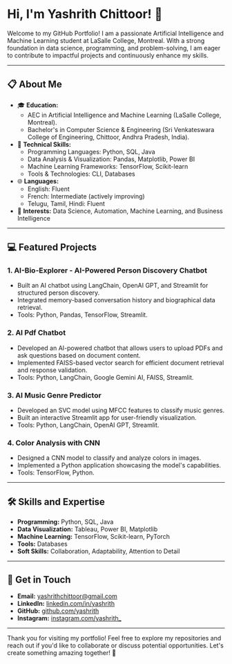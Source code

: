 # Hi, I'm Yashrith Chittoor! 👋

Welcome to my GitHub Portfolio! I am a passionate Artificial Intelligence and Machine Learning student at LaSalle College, Montreal. With a strong foundation in data science, programming, and problem-solving, I am eager to contribute to impactful projects and continuously enhance my skills.

---

## 📋 About Me

- 🎓 **Education:**
  - AEC in Artificial Intelligence and Machine Learning (LaSalle College, Montreal).
  - Bachelor's in Computer Science & Engineering (Sri Venkateswara College of Engineering, Chittoor, Andhra Pradesh, India).
- 🌟 **Technical Skills:**
  - Programming Languages: Python, SQL, Java
  - Data Analysis & Visualization: Pandas, Matplotlib, Power BI
  - Machine Learning Frameworks: TensorFlow, Scikit-learn
  - Tools & Technologies: CLI, Databases
- 🌐 **Languages:**
  - English: Fluent
  - French: Intermediate (actively improving)
  - Telugu, Tamil, Hindi: Fluent
- 🌱 **Interests:** Data Science, Automation, Machine Learning, and Business Intelligence

---

## 💻 Featured Projects

### 1. **AI-Bio-Explorer - AI-Powered Person Discovery Chatbot**

- Built an AI chatbot using LangChain, OpenAI GPT, and Streamlit for structured person discovery.
- Integrated memory-based conversation history and biographical data retrieval.
- Tools: Python, Pandas, TensorFlow, Streamlit.

### 2. **AI Pdf Chatbot**

- Developed an AI-powered chatbot that allows users to upload PDFs and ask questions based on document content.
- Implemented FAISS-based vector search for efficient document retrieval and response validation.
- Tools: Python, LangChain, Google Gemini AI, FAISS, Streamlit.

### 3. **AI Music Genre Predictor**

- Developed an SVC model using MFCC features to classify music genres.
- Built an interactive Streamlit app for user-friendly visualization.
- Tools: Python, LangChain, OpenAI GPT, Streamlit.

### 4. **Color Analysis with CNN**

- Designed a CNN model to classify and analyze colors in images.
- Implemented a Python application showcasing the model's capabilities.
- Tools: TensorFlow, Python.

---

## 🛠️ Skills and Expertise

- **Programming:** Python, SQL, Java
- **Data Visualization:** Tableau, Power BI, Matplotlib
- **Machine Learning:** TensorFlow, Scikit-learn, PyTorch
- **Tools:** Databases
- **Soft Skills:** Collaboration, Adaptability, Attention to Detail

---

## 📩 Get in Touch

- **Email:** yashrithchittoor@gmail.com
- **LinkedIn:** [linkedin.com/in/yashrith](https://www.linkedin.com/in/yashrith/)
- **GitHub:** [github.com/yashrith](https://github.com/yashrith)
- **Instagram:** [instagram.com/yashrith_](https://www.instagram.com/yashrith_/)

---

Thank you for visiting my portfolio! Feel free to explore my repositories and reach out if you'd like to collaborate or discuss potential opportunities. Let's create something amazing together! 🚀
